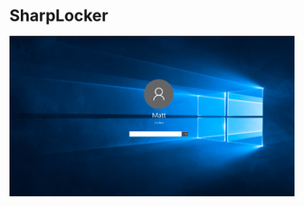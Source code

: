# SharpLocker
![Working SharpLocker](https://github.com/Pickfordmatt/SharpLocker/blob/master/sharplocker.png?raw=true)
